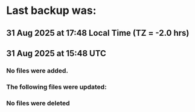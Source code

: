 # Last backup was:
## 31 Aug 2025 at 17:48 Local Time (TZ = -2.0 hrs)  
## 31 Aug 2025 at 15:48 UTC 

### No files were added.

### The following files were updated:

### No files were deleted 
